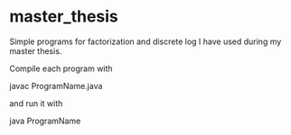 # master_thesis
Simple programs for factorization and discrete log I have used during my master thesis.  

Compile each program with  

javac ProgramName.java  

and run it with  

java ProgramName
